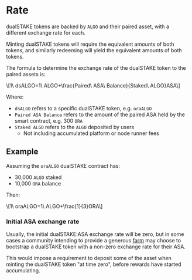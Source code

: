 # Rate

dualSTAKE tokens are backed by `ALGO` and their paired asset, with a different exchange rate for each.

Minting dualSTAKE tokens will require the equivalent amounts of both tokens, and similarly redeeming will yield the equivalent amounts of both tokens.

The formula to determine the exchange rate of the dualSTAKE token to the paired assets is:

\\[1\ dsALGO=1\ ALGO+\frac{Paired\ ASA\ Balance}{Staked\ ALGO}ASA\\]

Where:

- `dsALGO` refers to a specific dualSTAKE token, e.g. `oraALGO`
- `Paired ASA Balance` refers to the amount of the paired ASA held by the smart contract, e.g. 300 `ORA`
- `Staked ALGO` refers to the `ALGO` deposited by users
  - Not including accumulated platform or node runner fees

## Example

Assuming the `oraALGO` dualSTAKE contract has:

- 30,000 `ALGO` staked
- 10,000 `ORA` balance

Then:

\\[1\ oraALGO=1\ ALGO+\frac{1}{3}ORA\\]

### Initial ASA exchange rate

Usually, the initial dualSTAKE:ASA exchange rate will be zero, but in some cases a community intending to provide a generous [farm](./farming.html) may choose to bootstrap a dualSTAKE token with a non-zero exchange rate for their ASA.

This would impose a requirement to deposit some of the asset when minting the dualSTAKE token "at time zero", before rewards have started accumulating.

